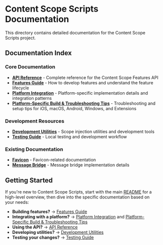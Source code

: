 # Content Scope Scripts Documentation

This directory contains detailed documentation for the Content Scope Scripts project.

## Documentation Index

### Core Documentation

- **[API Reference](./api-reference.md)** - Complete reference for the Content Scope Features API
- **[Features Guide](./features-guide.md)** - How to develop features and understand the feature lifecycle
- **[Platform Integration](./platform-integration.md)** - Platform-specific implementation details and integration patterns
- **[Platform-Specific Build & Troubleshooting Tips](./build-and-troubleshooting.md)** - Troubleshooting and setup tips for iOS, macOS, Android, Windows, and Extensions

### Development Resources

- **[Development Utilities](./development-utilities.md)** - Scope injection utilities and development tools
- **[Testing Guide](./testing-guide.md)** - Local testing and development workflow

### Existing Documentation

- **[Favicon](./favicon.md)** - Favicon-related documentation
- **[Message Bridge](./message-bridge.md)** - Message bridge implementation details

## Getting Started

If you're new to Content Scope Scripts, start with the main [README](../README.md) for a high-level overview, then dive into the specific documentation based on your needs:

- **Building features?** → [Features Guide](./features-guide.md)
- **Integrating with a platform?** → [Platform Integration](./platform-integration.md) and [Platform-Specific Build & Troubleshooting Tips](./build-and-troubleshooting.md)
- **Using the API?** → [API Reference](./api-reference.md)
- **Developing utilities?** → [Development Utilities](./development-utilities.md)
- **Testing your changes?** → [Testing Guide](./testing-guide.md)
